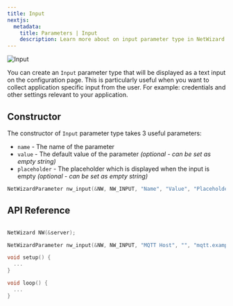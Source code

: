 ```yaml
---
title: Input
nextjs:
  metadata:
    title: Parameters | Input
    description: Learn more about on input parameter type in NetWizard.
---
```


![Input](/nw-input.png)

You can create an `Input` parameter type that will be displayed as a text input on the configuration page. This is particularly useful when you want to collect application specific input from the user. For example: credentials and other settings relevant to your application.

## Constructor

The constructor of `Input` parameter type takes 3 useful parameters:

- `name` - The name of the parameter
- `value` - The default value of the parameter *(optional - can be set as empty string)*
- `placeholder` - The placeholder which is displayed when the input is empty *(optional - can be set as empty string)*

```cpp
NetWizardParameter nw_input(&NW, NW_INPUT, "Name", "Value", "Placeholder");
```

## API Reference

```cpp

NetWizard NW(&server);

NetWizardParameter nw_input(&NW, NW_INPUT, "MQTT Host", "", "mqtt.example.com"); // <-- add this line

void setup() {
  ...
}

void loop() {
  ...
}
```
